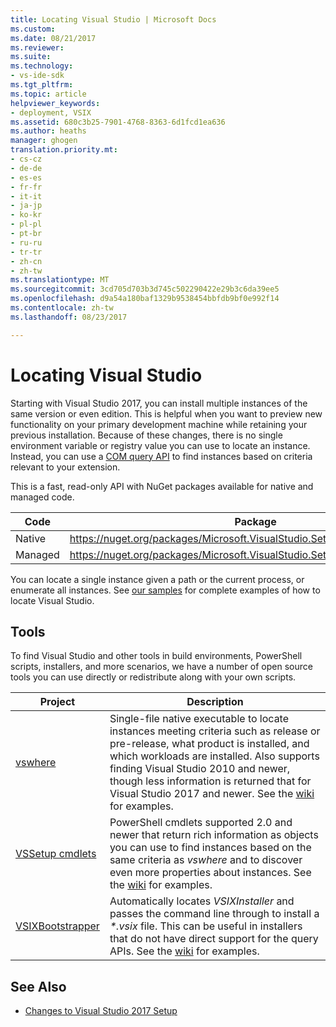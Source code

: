```yaml
---
title: Locating Visual Studio | Microsoft Docs
ms.custom: 
ms.date: 08/21/2017
ms.reviewer: 
ms.suite: 
ms.technology:
- vs-ide-sdk
ms.tgt_pltfrm: 
ms.topic: article
helpviewer_keywords:
- deployment, VSIX
ms.assetid: 680c3b25-7901-4768-8363-6d1fcd1ea636
ms.author: heaths
manager: ghogen
translation.priority.mt:
- cs-cz
- de-de
- es-es
- fr-fr
- it-it
- ja-jp
- ko-kr
- pl-pl
- pt-br
- ru-ru
- tr-tr
- zh-cn
- zh-tw
ms.translationtype: MT
ms.sourcegitcommit: 3cd705d703b3d745c502290422e29b3c6da39ee5
ms.openlocfilehash: d9a54a180baf1329b9538454bbfdb9bf0e992f14
ms.contentlocale: zh-tw
ms.lasthandoff: 08/23/2017

---
```

# <a name="locating-visual-studio"></a>Locating Visual Studio

Starting with Visual Studio 2017, you can install multiple instances of the same version or even edition. This is helpful when you want to preview new functionality on your primary development machine while retaining your previous installation. Because of these changes, there is no single environment variable or registry value you can use to locate an instance. Instead, you can use a [COM query API](https://msdn.microsoft.com/library/microsoft.visualstudio.setup.configuration.aspx) to find instances based on criteria relevant to your extension.

This is a fast, read-only API with NuGet packages available for native and managed code.

| Code | Package |
| ---- | --- |
| Native | https://nuget.org/packages/Microsoft.VisualStudio.Setup.Configuration.Native |
| Managed | https://nuget.org/packages/Microsoft.VisualStudio.Setup.Configuration.Interop |

You can locate a single instance given a path or the current process, or enumerate all instances. See [our samples](https://github.com/Microsoft/vs-setup-samples) for complete examples of how to locate Visual Studio.

## <a name="tools"></a>Tools

To find Visual Studio and other tools in build environments, PowerShell scripts, installers, and more scenarios, we have a number of open source tools you can use directly or redistribute along with your own scripts.

| Project | Description |
| ------- | ----------- |
| [vswhere](https://github.com/Microsoft/vswhere) | Single-file native executable to locate instances meeting criteria such as release or pre-release, what product is installed, and which workloads are installed. Also supports finding Visual Studio 2010 and newer, though less information is returned that for Visual Studio 2017 and newer. See the [wiki](https://github.com/Microsoft/vswhere/wiki) for examples. |
| [VSSetup cmdlets](https://github.com/Microsoft/vssetup.powershell) | PowerShell cmdlets supported 2.0 and newer that return rich information as objects you can use to find instances based on the same criteria as _vswhere_ and to discover even more properties about instances. See the [wiki](https://github.com/Microsoft/vssetup.powershell/wiki) for examples. |
| [VSIXBootstrapper](https://github.com/Microsoft/vsixbootstrapper) | Automatically locates _VSIXInstaller_ and passes the command line through to install a _*.vsix_ file. This can be useful in installers that do not have direct support for the query APIs. See the [wiki](https://github.com/Microsoft/vsixbootstrapper/wiki) for examples. |

## <a name="see-also"></a>See Also

* [Changes to Visual Studio 2017 Setup](https://blogs.msdn.microsoft.com/heaths/2016/09/15/changes-to-visual-studio-15-setup)


